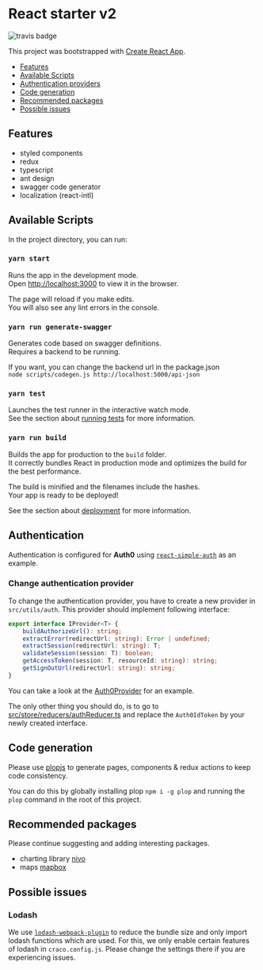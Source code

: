 # React starter v2 
![travis badge](https://travis-ci.org/wearetheledger/react-starter-v2.svg?branch=master)

This project was bootstrapped with [Create React App](https://github.com/facebook/create-react-app).

- [Features](#features)
- [Available Scripts](#available-scripts)
- [Authentication providers](#authentication)
- [Code generation](#code-generation)
- [Recommended packages](#recommended-packages)
- [Possible issues](#possible-issues)

## Features

- styled components
- redux
- typescript
- ant design
- swagger code generator
- localization (react-intl)

## Available Scripts

In the project directory, you can run:

### `yarn start`

Runs the app in the development mode.<br>
Open [http://localhost:3000](http://localhost:3000) to view it in the browser.

The page will reload if you make edits.<br>
You will also see any lint errors in the console.

### `yarn run generate-swagger`

Generates code based on swagger definitions.<br>
Requires a backend to be running.

If you want, you can change the backend url in the package.json<br>
`node scripts/codegen.js http://localhost:5000/api-json`

### `yarn test`

Launches the test runner in the interactive watch mode.<br>
See the section about [running tests](https://facebook.github.io/create-react-app/docs/running-tests) for more information.

### `yarn run build`

Builds the app for production to the `build` folder.<br>
It correctly bundles React in production mode and optimizes the build for the best performance.

The build is minified and the filenames include the hashes.<br>
Your app is ready to be deployed!

See the section about [deployment](https://facebook.github.io/create-react-app/docs/deployment) for more information.

## Authentication

Authentication is configured for **Auth0** using [`react-simple-auth`](https://github.com/mattmazzola/react-simple-auth) as an example.

### Change authentication provider

To change the authentication provider, you have to create a new provider in `src/utils/auth`. This provider should implement following interface:
```typescript
export interface IProvider<T> {
    buildAuthorizeUrl(): string;
    extractError(redirectUrl: string): Error | undefined;
    extractSession(redirectUrl: string): T;
    validateSession(session: T): boolean;
    getAccessToken(session: T, resourceId: string): string;
    getSignOutUrl(redirectUrl: string): string;
}
```

You can take a look at the [Auth0Provider](src/utils/auth/auth0Provider.ts) for an example.

The only other thing you should do, is to go to [src/store/reducers/authReducer.ts](src/store/reducers/authReducer.ts) and replace the `Auth0IdToken` by your newly created interface.


## Code generation

Please use [plopjs](https://plopjs.com/documentation/) to generate pages, components & redux actions to keep code consistency.

You can do this by globally installing plop `npm i -g plop` and running the `plop` command in the root of this project.

## Recommended packages
Please continue suggesting and adding interesting packages.

- charting library [nivo](https://nivo.rocks)
- maps [mapbox](https://www.mapbox.com/maps/)

## Possible issues
### Lodash
We use [`lodash-webpack-plugin`](https://github.com/lodash/lodash-webpack-plugin) to reduce the bundle size and only import lodash functions which are used. For this, we only enable certain features of lodash in `craco.config.js`. Please change the settings there if you are experiencing issues.




